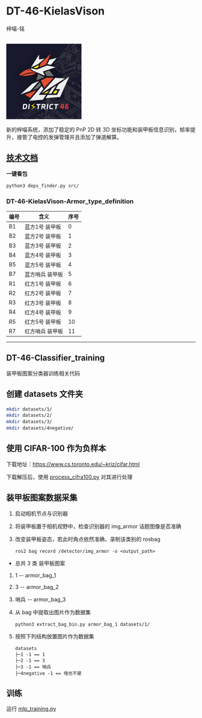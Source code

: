 # DT-46-KielasVison
梓喵-铭

<br><img src="DT46-vision.svg" alt="DT46_vision" width="200" height="200">

新的梓喵系统，添加了稳定的 PnP 2D 转 3D 坐标功能和装甲板信息识别，帧率提升，接管了电控的发弹管理并且添加了弹道解算。

## **[技术文档](https://www.notion.so/DT46-RM-vision-25ba064aa1788083afacddc497af92c8)**

**一键看包**

```bash
python3 deps_finder.py src/
```

### DT-46-KielasVison-Armor_type_definition
| 编号 | 含义             | 序号 |
|------|------------------|------|
| B1   | 蓝方1号 装甲板   | 0    |
| B2   | 蓝方2号 装甲板   | 1    |
| B3   | 蓝方3号 装甲板   | 2    |
| B4   | 蓝方4号 装甲板   | 3    |
| B5   | 蓝方5号 装甲板   | 4    |
| B7   | 蓝方哨兵 装甲板   | 5    |
| R1   | 红方1号 装甲板   | 6    |
| R2   | 红方2号 装甲板   | 7    |
| R3   | 红方3号 装甲板   | 8    |
| R4   | 红方4号 装甲板   | 9    |
| R5   | 红方5号 装甲板   | 10   |
| R7   | 红方哨兵 装甲板   | 11   |

---

## DT-46-Classifier_training
装甲板图案分类器训练相关代码

## 创建 datasets 文件夹

```bash
mkdir datasets/1/
mkdir datasets/2/
mkdir datasets/3/
mkdir datasets/4negative/
```

## 使用 CIFAR-100 作为负样本

下载地址：https://www.cs.toronto.edu/~kriz/cifar.html

下载解压后，使用 [process_cifra100.py](process_cifra100.py) 对其进行处理

## 装甲板图案数据采集

1. 启动相机节点与识别器
2. 将装甲板置于相机视野中，检查识别器的 img_armor 话题图像是否准确
3. 改变装甲板姿态，若此时角点依然准确，录制该类别的 rosbag

    ```
    ros2 bag record /detector/img_armor -o <output_path>
    ```
- 总共 3 类 装甲板图案
1. 1   -- armor_bag_1
2. 3   -- armor_bag_2
3. 哨兵 -- armor_bag_3

4. 从 bag 中提取出图片作为数据集

    ```
    python3 extract_bag_bin.py armor_bag_1 datasets/1/
    ```

5. 按照下列结构放置图片作为数据集

    ```
    datasets
    ├─1 -1 == 1
    ├─2 -1 == 3
    ├─3 -1 == 哨兵
    ├─4negative -1 == 啥也不是
    ```

## 训练

运行 [mlp_training.py](/training_scripts/mpl_training.py)
